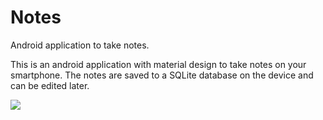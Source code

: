 # Notes
Android application to take notes.

This is an android application with material design to take notes on your smartphone. The notes are saved to a SQLite database on the device and can be edited later.

![](https://raw.githubusercontent.com/felix-klvrm/Notes/master/app/src/main/res/drawable/notes_presentation.gif)
